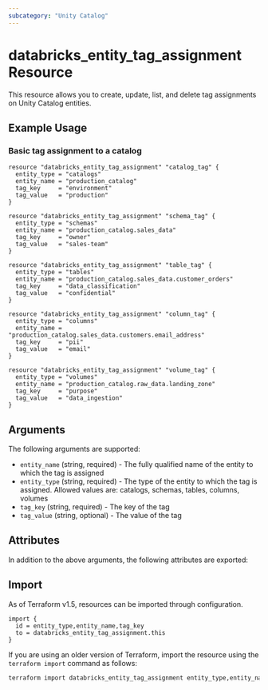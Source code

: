 ```yaml
---
subcategory: "Unity Catalog"
---
```

# databricks_entity_tag_assignment Resource
This resource allows you to create, update, list, and delete tag assignments on Unity Catalog entities.

## Example Usage
### Basic tag assignment to a catalog

```hcl
resource "databricks_entity_tag_assignment" "catalog_tag" {
  entity_type = "catalogs"
  entity_name = "production_catalog"
  tag_key     = "environment"
  tag_value   = "production"
}

resource "databricks_entity_tag_assignment" "schema_tag" {
  entity_type = "schemas"
  entity_name = "production_catalog.sales_data"
  tag_key     = "owner"
  tag_value   = "sales-team"
}

resource "databricks_entity_tag_assignment" "table_tag" {
  entity_type = "tables"
  entity_name = "production_catalog.sales_data.customer_orders"
  tag_key     = "data_classification"
  tag_value   = "confidential"
}

resource "databricks_entity_tag_assignment" "column_tag" {
  entity_type = "columns"
  entity_name = "production_catalog.sales_data.customers.email_address"
  tag_key     = "pii"
  tag_value   = "email"
}

resource "databricks_entity_tag_assignment" "volume_tag" {
  entity_type = "volumes"
  entity_name = "production_catalog.raw_data.landing_zone"
  tag_key     = "purpose"
  tag_value   = "data_ingestion"
}
```

## Arguments
The following arguments are supported:
* `entity_name` (string, required) - The fully qualified name of the entity to which the tag is assigned
* `entity_type` (string, required) - The type of the entity to which the tag is assigned. Allowed values are: catalogs, schemas, tables, columns, volumes
* `tag_key` (string, required) - The key of the tag
* `tag_value` (string, optional) - The value of the tag

## Attributes
In addition to the above arguments, the following attributes are exported:

## Import
As of Terraform v1.5, resources can be imported through configuration.
```hcl
import {
  id = entity_type,entity_name,tag_key
  to = databricks_entity_tag_assignment.this
}
```

If you are using an older version of Terraform, import the resource using the `terraform import` command as follows:
```sh
terraform import databricks_entity_tag_assignment entity_type,entity_name,tag_key
```